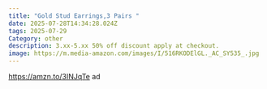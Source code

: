 ```yaml
---
title: "Gold Stud Earrings,3 Pairs "
date: 2025-07-28T14:34:28.024Z
tags: 2025-07-29
Category: other
description: 3.xx-5.xx 50% off discount apply at checkout.
image: https://m.media-amazon.com/images/I/516RKODElGL._AC_SY535_.jpg
---
```

https://amzn.to/3INJqTe ad